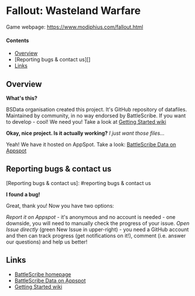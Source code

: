 Fallout: Wasteland Warfare
==========================

Game webpage: https://www.modiphius.com/fallout.html

#### Contents ####

* [Overview][]
* [Reporting bugs & contact us][]
* [Links][]

## Overview ##
[Overview]: #overview

__What's this?__

BSData organisation created this project. It's GitHub repository of datafiles.
Maintained by community, in no way endorsed by BattleScribe. If you want
to develop - cool! We need you! Take a look at [Getting Started wiki][]

__Okay, nice project. Is it actually working?__ _I just want those files..._

Yeah! We have it hosted on AppSpot. Take a look: [BattleScribe Data on Appspot][]

## Reporting bugs & contact us ##
[Reporting bugs & contact us]: #reporting bugs & contact us

__I found a bug!__

Great, thank you! Now you have two options:

_Report it on Appspot_ - it's anonymous and no account is needed - one downside, you will need to manually check the progress of your issue.
_Open Issue directly_ (green New Issue in upper-right) - you need a GitHub account and then can track progress (get notifications on it!), comment (i.e. answer our questions) and help us better!

## Links ##
[Links]: #links

* [BattleScribe homepage][]
* [BattleScribe Data on Appspot][]
* [Getting Started wiki][]


[BattleScribe homepage]: http://www.battlescribe.net/
[BattleScribe Data on Appspot]: http://battlescribedata.appspot.com/#/repos
[Getting Started wiki]: https://github.com/BSData/catalogue-development/wiki/Getting-Started#contributing
